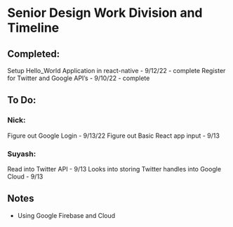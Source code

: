 # Senior Design Work Division and Timeline

## Completed:
Setup Hello_World Application in react-native - 9/12/22 - complete
Register for Twitter and Google API’s - 9/10/22 - complete

## To Do:
### Nick:
Figure out Google Login - 9/13/22
Figure out Basic React app input - 9/13

### Suyash:
Read into Twitter API - 9/13
Looks into storing Twitter handles into Google Cloud - 9/13


## Notes
* Using Google Firebase and Cloud
